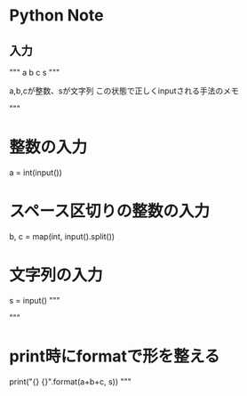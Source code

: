 # Python Note

## 入力

"""
a
b c
s
"""

a,b,cが整数、sが文字列
この状態で正しくinputされる手法のメモ

"""
# 整数の入力
a = int(input())
# スペース区切りの整数の入力
b, c = map(int, input().split())
# 文字列の入力
s = input()
"""

"""
# print時にformatで形を整える
print("{} {}".format(a+b+c, s))
"""
